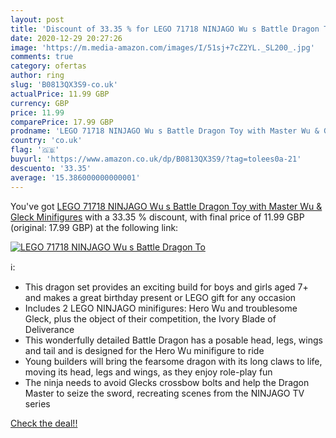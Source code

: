 ```yaml
---
layout: post
title: 'Discount of 33.35 % for LEGO 71718 NINJAGO Wu s Battle Dragon To'
date: 2020-12-29 20:27:26
image: 'https://m.media-amazon.com/images/I/51sj+7cZ2YL._SL200_.jpg'
comments: true
category: ofertas
author: ring
slug: 'B0813QX3S9-co.uk'
actualPrice: 11.99 GBP
currency: GBP
price: 11.99
comparePrice: 17.99 GBP
prodname: 'LEGO 71718 NINJAGO Wu s Battle Dragon Toy with Master Wu & Gleck Minifigures'
country: 'co.uk'
flag: '🇬🇧'
buyurl: 'https://www.amazon.co.uk/dp/B0813QX3S9/?tag=tolees0a-21'
descuento: '33.35'
average: '15.386000000000001'
---
```


You've got [LEGO 71718 NINJAGO Wu s Battle Dragon Toy with Master Wu & Gleck Minifigures](https://www.amazon.co.uk/dp/B0813QX3S9/?tag=tolees0a-21) with a  33.35 % discount, with final price of 11.99 GBP (original: 17.99 GBP) at the following link:

[![LEGO 71718 NINJAGO Wu s Battle Dragon To](https://m.media-amazon.com/images/I/51sj+7cZ2YL._SL200_.jpg)](https://www.amazon.co.uk/dp/B0813QX3S9/?tag=tolees0a-21)

ℹ️:

- This dragon set provides an exciting build for boys and girls aged 7+ and makes a great birthday present or LEGO gift for any occasion
- Includes 2 LEGO NINJAGO minifigures: Hero Wu and troublesome Gleck, plus the object of their competition, the Ivory Blade of Deliverance
- This wonderfully detailed Battle Dragon has a posable head, legs, wings and tail and is designed for the Hero Wu minifigure to ride
- Young builders will bring the fearsome dragon with its long claws to life, moving its head, legs and wings, as they enjoy role-play fun
- The ninja needs to avoid Glecks crossbow bolts and help the Dragon Master to seize the sword, recreating scenes from the NINJAGO TV series

[Check the deal!!](https://www.amazon.co.uk/dp/B0813QX3S9/?tag=tolees0a-21)
